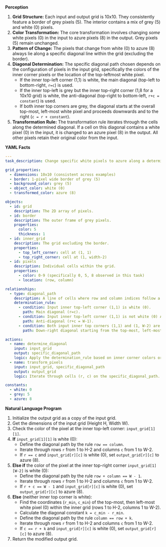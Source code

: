 **Perception**

1.  **Grid Structure:** Each input and output grid is 10x10. They consistently feature a border of grey pixels (5). The interior contains a mix of grey (5) and white (0) pixels.
2.  **Color Transformation:** The core transformation involves changing *some* white pixels (0) in the input to azure pixels (8) in the output. Grey pixels (5) remain unchanged.
3.  **Pattern of Change:** The pixels that change from white (0) to azure (8) always lie along a specific diagonal line within the grid (excluding the border).
4.  **Diagonal Determination:** The specific diagonal path chosen depends on the configuration of pixels in the input grid, specifically the colors of the inner corner pixels or the location of the top-leftmost white pixel.
    *   If the inner top-left corner (1,1) is white, the main diagonal (top-left to bottom-right, `r=c`) is used.
    *   If the inner top-left is grey but the inner top-right corner (1,8 for a 10x10 grid) is white, the anti-diagonal (top-right to bottom-left, `r+c = constant`) is used.
    *   If both inner top corners are grey, the diagonal starts at the overall top-most, left-most white pixel and proceeds downwards and to the right (`c = r + constant`).
5.  **Transformation Rule:** The transformation rule iterates through the cells along the determined diagonal. If a cell on this diagonal contains a white pixel (0) in the input, it is changed to an azure pixel (8) in the output. All other pixels retain their original color from the input.

**YAML Facts**


```yaml
---
task_description: Change specific white pixels to azure along a determined diagonal path within a grey-bordered grid.

grid_properties:
  - dimensions: 10x10 (consistent across examples)
  - border: 1-pixel wide border of grey (5)
  - background_color: grey (5)
  - object_color: white (0)
  - transformed_color: azure (8)

objects:
  - id: grid
    description: The 2D array of pixels.
  - id: border
    description: The outer frame of grey pixels.
    properties:
      color: 5
      thickness: 1
  - id: inner_grid
    description: The grid excluding the border.
    properties:
      - top_left_corner: cell at (1, 1)
      - top_right_corner: cell at (1, width-2)
  - id: pixels
    description: Individual cells within the grid.
    properties:
      - color: 0-9 (specifically 0, 5, 8 observed in this task)
      - location: (row, column)

relationships:
  - type: diagonal_path
    description: A line of cells where row and column indices follow a linear relationship (r=c, r+c=k, or c=r+k).
    determination_rule:
      - condition: Input inner top-left corner (1,1) is white (0).
        path: Main diagonal (r=c).
      - condition: Input inner top-left corner (1,1) is not white (0) AND inner top-right corner (1, W-2) is white (0).
        path: Anti-diagonal (r+c = W-1).
      - condition: Both input inner top corners (1,1) and (1, W-2) are not white (0).
        path: Down-right diagonal starting from the top-most, left-most white pixel (r_min, c_min) in the input grid (c = r + c_min - r_min).

actions:
  - name: determine_diagonal
    input: input_grid
    output: specific_diagonal_path
    logic: Apply the determination_rule based on inner corner colors or the first white pixel.
  - name: transform_pixels
    input: input_grid, specific_diagonal_path
    output: output_grid
    logic: Iterate through cells (r, c) on the specific_diagonal_path. If input_grid[r][c] is white (0), set output_grid[r][c] to azure (8). Otherwise, copy input_grid[r][c] to output_grid[r][c].

constants:
  - white: 0
  - grey: 5
  - azure: 8

```


**Natural Language Program**

1.  Initialize the output grid as a copy of the input grid.
2.  Get the dimensions of the input grid (Height H, Width W).
3.  Check the color of the pixel at the inner top-left corner: `input_grid[1][1]`.
4.  **If** `input_grid[1][1]` is white (0):
    *   Define the diagonal path by the rule `row == column`.
    *   Iterate through rows `r` from 1 to H-2 and columns `c` from 1 to W-2.
    *   If `r == c` and `input_grid[r][c]` is white (0), set `output_grid[r][c]` to azure (8).
5.  **Else if** the color of the pixel at the inner top-right corner `input_grid[1][W-2]` is white (0):
    *   Define the diagonal path by the rule `row + column == W - 1`.
    *   Iterate through rows `r` from 1 to H-2 and columns `c` from 1 to W-2.
    *   If `r + c == W - 1` and `input_grid[r][c]` is white (0), set `output_grid[r][c]` to azure (8).
6.  **Else** (neither inner top corner is white):
    *   Find the coordinates (`r_min`, `c_min`) of the top-most, then left-most white pixel (0) within the inner grid (rows 1 to H-2, columns 1 to W-2).
    *   Calculate the diagonal constant `k = c_min - r_min`.
    *   Define the diagonal path by the rule `column == row + k`.
    *   Iterate through rows `r` from 1 to H-2 and columns `c` from 1 to W-2.
    *   If `c == r + k` and `input_grid[r][c]` is white (0), set `output_grid[r][c]` to azure (8).
7.  Return the modified output grid.